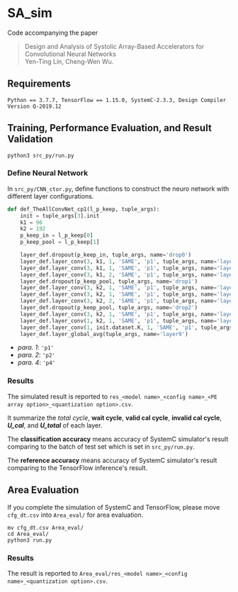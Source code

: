 # SA_sim
Code accompanying the paper
> Design and Analysis of Systolic Array-Based Accelerators for Convolutional Neural Networks \
> Yen-Ting Lin, Cheng-Wen Wu.

## Requirements
```
Python == 3.7.7, TensorFlow == 1.15.0, SystemC-2.3.3, Design Compiler Version Q-2019.12
```

## Training, Performance Evaluation, and Result Validation
```
python3 src_py/run.py
```

### Define Neural Network
In `src_py/CNN_ctor.py`, define functions to construct the neuro network with different layer configurations.
```py
def def_TheAllConvNet_cp1(l_p_keep, tuple_args):
	init = tuple_args[3].init
	k1 = 96
	k2 = 192
	p_keep_in = l_p_keep[0]
	p_keep_pool = l_p_keep[1]

	layer_def.dropout(p_keep_in, tuple_args, name='drop0')
	layer_def.layer_conv(3, k1, 1, 'SAME', 'p1', tuple_args, name='layerC0')
	layer_def.layer_conv(3, k1, 1, 'SAME', 'p1', tuple_args, name='layerC1')
	layer_def.layer_conv(3, k1, 2, 'SAME', 'p1', tuple_args, name='layerP2')
	layer_def.dropout(p_keep_pool, tuple_args, name='drop1')
	layer_def.layer_conv(3, k2, 1, 'SAME', 'p1', tuple_args, name='layerC3')
	layer_def.layer_conv(3, k2, 1, 'SAME', 'p1', tuple_args, name='layerC4')
	layer_def.layer_conv(3, k2, 2, 'SAME', 'p1', tuple_args, name='layerP5')
	layer_def.dropout(p_keep_pool, tuple_args, name='drop2')
	layer_def.layer_conv(3, k2, 1, 'SAME', 'p1', tuple_args, name='layerC6')
	layer_def.layer_conv(1, k2, 1, 'SAME', 'p1', tuple_args, name='layerC7')
	layer_def.layer_conv(1, init.dataset.K, 1, 'SAME', 'p1', tuple_args, name='layerC8')
	layer_def.layer_global_avg(tuple_args, name='layer9')
```
* _para. 1_: `'p1'`
* _para. 2_: `'p2'`
* _para. 4_: `'p4'`

### Results
The simulated result is reported to `res_<model name>_<config name>_<PE array option>_<quantization option>.csv`.

It summarize the *total cycle*, **wait cycle**, **valid cal cycle**, **invalid cal cycle**, **_U_cal_**, and **_U_total_** of each layer.

The **classification accuracy** means accuracy of SystemC simulator's result comparing to the batch of test set which is set in `src_py/run.py`.

The **reference accuracy** means accuracy of SystemC simulator's result comparing to the TensorFlow inference's result.

## Area Evaluation
If you complete the simulation of SystemC and TensorFlow, please move `cfg_dt.csv` into `Area_eval/` for area evaluation.
```
mv cfg_dt.csv Area_eval/
cd Area_eval/
python3 run.py
```

### Results
The result is reported to `Area_eval/res_<model name>_<config name>_<quantization option>.csv`.



